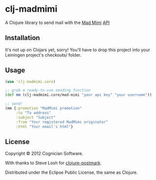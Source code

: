 # clj-madmimi

A Clojure library to send mail with the [Mad Mimi](https://madmimi.com/) [API](https://madmimi.com/developer)

## Installation

It's not up on Clojars yet, sorry! You'll have to drop this project into your Leiningen project's checkouts/ folder.

## Usage

```clojure
(use 'clj-madmimi.core)

;; grab a ready-to-use sending function
(def mm (clj-madmimi.core/mad-mimi "your api key" "your username"))

;; send!
(mm {:promotion "MadMimi promotion"
     :to "To address"
     :subject "Subject"
     :from "Your registered MadMimi originator"
     :html "Your email's html"}
```

## License

Copyright © 2012 Cognician Software.

With thanks to Steve Losh for [clojure-postmark](https://github.com/sjl/clojure-postmark).

Distributed under the Eclipse Public License, the same as Clojure.

